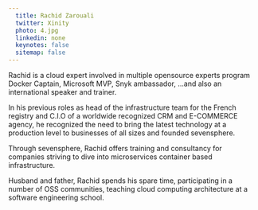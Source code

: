 ```yaml
---
  title: Rachid Zarouali
  twitter: Xinity
  photo: 4.jpg
  linkedin: none
  keynotes: false
  sitemap: false
---
```

Rachid is a cloud expert involved in multiple opensource experts program Docker Captain, Microsoft MVP, Snyk ambassador, ...and also an international speaker and trainer.

In his previous roles as head of the infrastructure team for the French registry and C.I.O of a worldwide
recognized CRM and E-COMMERCE agency, he recognized the need to bring the latest technology at a production level to businesses of all sizes and founded sevensphere.

Through sevensphere, Rachid offers training and consultancy for companies striving to dive into microservices container based infrastructure.

Husband and father, Rachid spends his spare time, participating in a number of OSS communities, teaching cloud computing architecture at a software engineering school.

